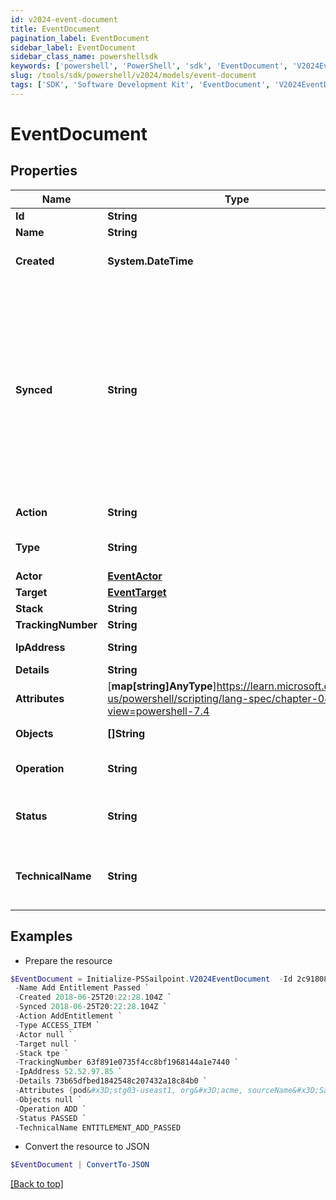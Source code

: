 ```yaml
---
id: v2024-event-document
title: EventDocument
pagination_label: EventDocument
sidebar_label: EventDocument
sidebar_class_name: powershellsdk
keywords: ['powershell', 'PowerShell', 'sdk', 'EventDocument', 'V2024EventDocument'] 
slug: /tools/sdk/powershell/v2024/models/event-document
tags: ['SDK', 'Software Development Kit', 'EventDocument', 'V2024EventDocument']
---
```



# EventDocument

## Properties

Name | Type | Description | Notes
------------ | ------------- | ------------- | -------------
**Id** | **String** | ID of the entitlement. | [optional] 
**Name** | **String** | Name of the entitlement. | [optional] 
**Created** | **System.DateTime** | ISO-8601 date-time referring to the time when the object was created. | [optional] 
**Synced** | **String** | ISO-8601 date-time referring to the date-time when object was queued to be synced into search database for use in the search API.   This date-time changes anytime there is an update to the object, which triggers a synchronization event being sent to the search database.  There may be some delay between the `synced` time and the time when the updated data is actually available in the search API.  | [optional] 
**Action** | **String** | Name of the event as it's displayed in audit reports. | [optional] 
**Type** | **String** | Event type. Refer to [Event Types](https://documentation.sailpoint.com/saas/help/search/index.html#event-types) for a list of event types and their meanings. | [optional] 
**Actor** | [**EventActor**](event-actor) |  | [optional] 
**Target** | [**EventTarget**](event-target) |  | [optional] 
**Stack** | **String** | The event's stack. | [optional] 
**TrackingNumber** | **String** | ID of the group of events. | [optional] 
**IpAddress** | **String** | Target system's IP address. | [optional] 
**Details** | **String** | ID of event's details. | [optional] 
**Attributes** | [**map[string]AnyType**]https://learn.microsoft.com/en-us/powershell/scripting/lang-spec/chapter-04?view=powershell-7.4 | Attributes involved in the event. | [optional] 
**Objects** | **[]String** | Objects the event is happening to. | [optional] 
**Operation** | **String** | Operation, or action, performed during the event. | [optional] 
**Status** | **String** | Event status. Refer to [Event Statuses](https://documentation.sailpoint.com/saas/help/search/index.html#event-statuses) for a list of event statuses and their meanings. | [optional] 
**TechnicalName** | **String** | Event's normalized name. This normalized name always follows the pattern of 'objects_operation_status'. | [optional] 

## Examples

- Prepare the resource
```powershell
$EventDocument = Initialize-PSSailpoint.V2024EventDocument  -Id 2c91808375d8e80a0175e1f88a575222 `
 -Name Add Entitlement Passed `
 -Created 2018-06-25T20:22:28.104Z `
 -Synced 2018-06-25T20:22:28.104Z `
 -Action AddEntitlement `
 -Type ACCESS_ITEM `
 -Actor null `
 -Target null `
 -Stack tpe `
 -TrackingNumber 63f891e0735f4cc8bf1968144a1e7440 `
 -IpAddress 52.52.97.85 `
 -Details 73b65dfbed1842548c207432a18c84b0 `
 -Attributes {pod&#x3D;stg03-useast1, org&#x3D;acme, sourceName&#x3D;SailPoint} `
 -Objects null `
 -Operation ADD `
 -Status PASSED `
 -TechnicalName ENTITLEMENT_ADD_PASSED
```

- Convert the resource to JSON
```powershell
$EventDocument | ConvertTo-JSON
```


[[Back to top]](#) 

